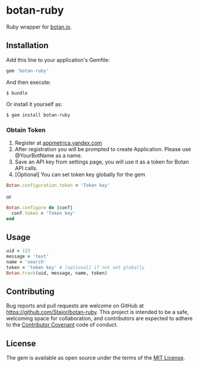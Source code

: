 # botan-ruby

Ruby wrapper for [botan.io](http://botan.io).

## Installation

Add this line to your application's Gemfile:

```ruby
gem 'botan-ruby'
```

And then execute:

    $ bundle

Or install it yourself as:

    $ gem install botan-ruby

### Obtain Token

1. Register at [appmetrica.yandex.com](http://appmetrica.yandex.com/)
2. After registration you will be prompted to create Application. Please use @YourBotName as a name.
3. Save an API key from settings page, you will use it as a token for Botan API calls.
4. [Optional] You can set token key globally for the gem

```ruby
Botan.configuration.token = 'Token key'
```

or

```ruby
Botan.configure do |conf|
  conf.token = 'Token key'
end
```

## Usage

```ruby
uid = 123
message = 'text'
name = 'search'
token = 'token key' # [optional] if not set globally 
Botan.track(uid, message, name, token)
```

## Contributing

Bug reports and pull requests are welcome on GitHub at https://github.com/Stajor/botan-ruby. This project is intended to be a safe, welcoming space for collaboration, and contributors are expected to adhere to the [Contributor Covenant](http://contributor-covenant.org) code of conduct.

## License

The gem is available as open source under the terms of the [MIT License](https://opensource.org/licenses/MIT).